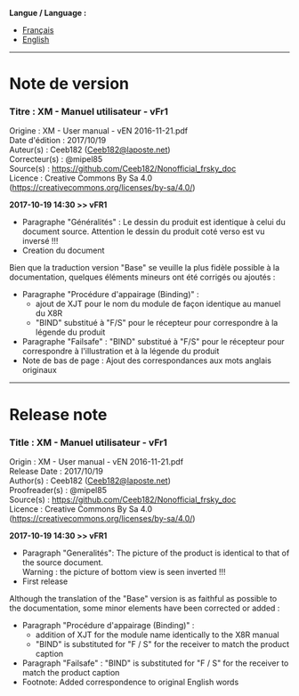 **Langue / Language :**
- [Français](#FR)
- [English](#EN)

--------------------------------------------------------------------------------------

<a name="FR"></a>
# Note de version

### Titre : XM - Manuel utilisateur - vFr1  
Origine : XM - User manual - vEN 2016-11-21.pdf  
Date d'édition : 2017/10/19  
Auteur(s) : Ceeb182 (Ceeb182@laposte.net)  
Correcteur(s) : @mipel85  
Source(s) : https://github.com/Ceeb182/Nonofficial_frsky_doc  
Licence : Creative Commons By Sa 4.0 (https://creativecommons.org/licenses/by-sa/4.0/)  


**2017-10-19 14:30 >> vFR1**
- Paragraphe "Généralités" : Le dessin du produit est identique à celui du document source.
  Attention le dessin du produit coté verso est vu inversé !!!  
- Creation du document  

Bien que la traduction version "Base" se veuille la plus fidèle possible à la documentation, quelques éléments mineurs ont été corrigés ou ajoutés :  
- Paragraphe "Procédure d'appairage (Binding)" :  
  * ajout de XJT pour le nom du module de façon identique au manuel du X8R  
  * "BIND" substitué à "F/S" pour le récepteur pour correspondre à la légende du produit  
- Paragraphe "Failsafe" : "BIND" substitué à "F/S" pour le récepteur pour correspondre à l'illustration et à la légende du produit  
- Note de bas de page : Ajout des correspondances aux mots anglais originaux  

--------------------------------------------------------------------------------------

<a name="EN"></a>
# Release note

### Title : XM - Manuel utilisateur - vFr1  
Origin : XM - User manual - vEN 2016-11-21.pdf  
Release Date : 2017/10/19  
Author(s) : Ceeb182 (Ceeb182@laposte.net)  
Proofreader(s) : @mipel85  
Source(s) : https://github.com/Ceeb182/Nonofficial_frsky_doc  
Licence : Creative Commons By Sa 4.0 (https://creativecommons.org/licenses/by-sa/4.0/)  


**2017-10-19 14:30 >> vFR1**
- Paragraph "Generalités": The picture of the product is identical to that of the source document.  
  Warning : the picture of bottom view is seen inverted !!!  
- First release  

Although the translation of the "Base" version is as faithful as possible to the documentation, some minor elements have been corrected or added :  
- Paragraph "Procédure d'appairage (Binding)" :  
  * addition of XJT for the module name identically to the X8R manual  
  * "BIND" is substituted for "F / S" for the receiver to match the product caption  
- Paragraph "Failsafe" : "BIND" is substituted for "F / S" for the receiver to match the product caption  
- Footnote: Added correspondence to original English words
